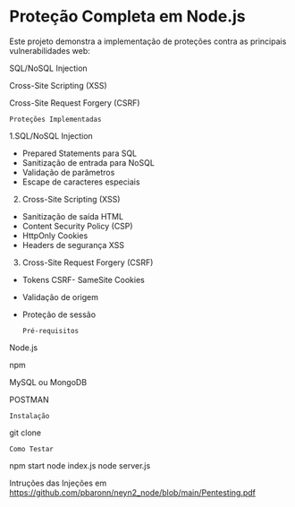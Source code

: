 # Proteção Completa em Node.js

Este projeto demonstra a implementação de proteções contra as principais vulnerabilidades web:
 
SQL/NoSQL Injection

Cross-Site Scripting (XSS)

Cross-Site Request Forgery (CSRF)


    Proteções Implementadas
 
1.SQL/NoSQL Injection
- Prepared Statements para SQL
- Sanitização de entrada para NoSQL
- Validação de parâmetros
- Escape de caracteres especiais

2. Cross-Site Scripting (XSS)
- Sanitização de saída HTML
- Content Security Policy (CSP)
- HttpOnly Cookies
- Headers de segurança XSS

3. Cross-Site Request Forgery (CSRF)
- Tokens CSRF- SameSite Cookies
- Validação de origem
- Proteção de sessão

      Pré-requisitos
Node.js 

npm 

MySQL ou MongoDB

POSTMAN

    Instalação
git clone

    Como Testar
npm start
node index.js
node server.js

Intruções das Injeções em
https://github.com/pbaronn/neyn2_node/blob/main/Pentesting.pdf

